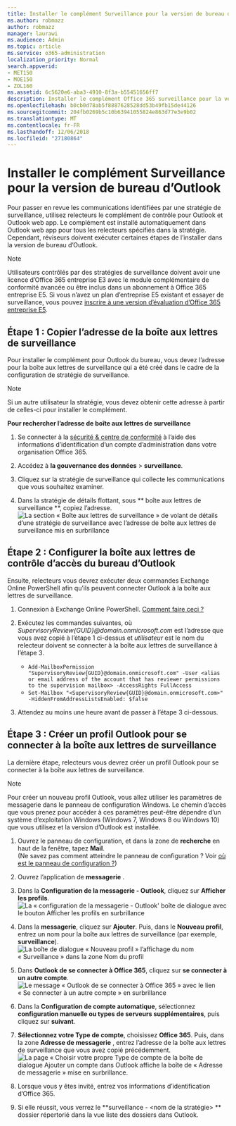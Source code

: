 ```yaml
---
title: Installer le complément Surveillance pour la version de bureau d’Outlook
ms.author: robmazz
author: robmazz
manager: laurawi
ms.audience: Admin
ms.topic: article
ms.service: o365-administration
localization_priority: Normal
search.appverid:
- MET150
- MOE150
- ZOL160
ms.assetid: 6c5620e6-aba3-4910-8f3a-b55451656ff7
description: Installer le complément Office 365 surveillance pour la version de bureau d’Outlook
ms.openlocfilehash: b0cb0d78ab5f8887628528dd53b49fb15de44126
ms.sourcegitcommit: 204fb0269b5c10b63941055824e863d77e3e9b02
ms.translationtype: MT
ms.contentlocale: fr-FR
ms.lasthandoff: 12/06/2018
ms.locfileid: "27180864"
---
```

# <a name="install-the-supervision-add-in-for-outlook-desktop"></a>Installer le complément Surveillance pour la version de bureau d’Outlook

Pour passer en revue les communications identifiées par une stratégie de surveillance, utilisez relecteurs le complément de contrôle pour Outlook et Outlook web app. Le complément est installé automatiquement dans Outlook web app pour tous les relecteurs spécifiés dans la stratégie. Cependant, réviseurs doivent exécuter certaines étapes de l’installer dans la version de bureau d’Outlook.
  
> [!NOTE]
> Utilisateurs contrôlés par des stratégies de surveillance doivent avoir une licence d’Office 365 entreprise E3 avec le module complémentaire de conformité avancée ou être inclus dans un abonnement à Office 365 entreprise E5. Si vous n’avez un plan d’entreprise E5 existant et essayer de surveillance, vous pouvez [inscrire à une version d’évaluation d’Office 365 entreprise E5](https://go.microsoft.com/fwlink/p/?LinkID=698279).
  
## <a name="step-1-copy-the-address-for-the-supervision-mailbox"></a>Étape 1 : Copier l’adresse de la boîte aux lettres de surveillance

Pour installer le complément pour Outlook du bureau, vous devez l’adresse pour la boîte aux lettres de surveillance qui a été créé dans le cadre de la configuration de stratégie de surveillance.
  
> [!NOTE]
> Si un autre utilisateur la stratégie, vous devez obtenir cette adresse à partir de celles-ci pour installer le complément.
 
 **Pour rechercher l’adresse de boîte aux lettres de surveillance**
  
1. Se connecter à la [sécurité &amp; centre de conformité](https://protection.office.com) à l’aide des informations d’identification d’un compte d’administration dans votre organisation Office 365.
    
2. Accédez à **la gouvernance des données** \> **surveillance**.
    
3. Cliquez sur la stratégie de surveillance qui collecte les communications que vous souhaitez examiner.
    
4. Dans la stratégie de détails flottant, sous ** boîte aux lettres de surveillance **, copiez l’adresse.<br/>![La section « Boîte aux lettres de surveillance » de volant de détails d’une stratégie de surveillance avec l’adresse de boîte aux lettres de surveillance mis en surbrillance](media/71779d0e-4f01-4dd3-8234-5f9c30eeb067.jpg)
  
## <a name="step-2-configure-the-supervision-mailbox-for-outlook-desktop-access"></a>Étape 2 : Configurer la boîte aux lettres de contrôle d’accès du bureau d’Outlook

Ensuite, relecteurs vous devrez exécuter deux commandes Exchange Online PowerShell afin qu’ils peuvent connecter Outlook à la boîte aux lettres de surveillance.
  
1. Connexion à Exchange Online PowerShell. [Comment faire ceci ?](https://docs.microsoft.com/powershell/exchange/exchange-online/connect-to-exchange-online-powershell/connect-to-exchange-online-powershell)
    
2. Exécutez les commandes suivantes, où *SupervisoryReview{GUID}@domain.onmicrosoft.com* est l’adresse que vous avez copié à l’étape 1 ci-dessus et *utilisateur* est le nom du relecteur doivent se connecter à la boîte aux lettres de surveillance à l’étape 3.
    - ```Add-MailboxPermission "SupervisoryReview{GUID}@domain.onmicrosoft.com" -User <alias or email address of the account that has reviewer permissions to the supervision mailbox> -AccessRights FullAccess```<br/>
    - ```Set-Mailbox "<SupervisoryReview{GUID}@domain.onmicrosoft.com>" -HiddenFromAddressListsEnabled: $false```
    
3. Attendez au moins une heure avant de passer à l’étape 3 ci-dessous.
    
## <a name="step-3-create-an-outlook-profile-to-connect-to-the-supervision-mailbox"></a>Étape 3 : Créer un profil Outlook pour se connecter à la boîte aux lettres de surveillance

La dernière étape, relecteurs vous devrez créer un profil Outlook pour se connecter à la boîte aux lettres de surveillance.
 
> [!NOTE]
> Pour créer un nouveau profil Outlook, vous allez utiliser les paramètres de messagerie dans le panneau de configuration Windows. Le chemin d’accès que vous prenez pour accéder à ces paramètres peut-être dépendre d’un système d’exploitation Windows (Windows 7, Windows 8 ou Windows 10) que vous utilisez et la version d’Outlook est installée.
  
1. Ouvrez le panneau de configuration, et dans la zone de **recherche** en haut de la fenêtre, tapez **Mail**.<br/>(Ne savez pas comment atteindre le panneau de configuration ? Voir [où est le panneau de configuration ?](https://support.microsoft.com/help/13764/windows-where-is-control-panel))
  
2. Ouvrez l’application de **messagerie** .
    
3. Dans la **Configuration de la messagerie - Outlook**, cliquez sur **Afficher les profils**.<br/>![La « configuration de la messagerie - Outlook' boîte de dialogue avec le bouton Afficher les profils en surbrillance](media/28b5dae9-d10c-4f2b-926a-294c857d555c.jpg)
  
4. Dans la **messagerie**, cliquez sur **Ajouter**. Puis, dans le **Nouveau profil**, entrez un nom pour la boîte aux lettres de surveillance (par exemple, **surveillance**).<br/>![La boîte de dialogue « Nouveau profil » l’affichage du nom « Surveillance » dans la zone Nom du profil](media/d02ae181-b541-4ec6-8f51-698f30033204.jpg)
  
5. Dans **Outlook de se connecter à Office 365**, cliquez sur **se connecter à un autre compte**.<br/>![Le message « Outlook de se connecter à Office 365 » avec le lien « Se connecter à un autre compte » en surbrillance](media/fac49ff8-a7f0-4e82-a271-9ec045a95de1.jpg)
  
6. Dans la **Configuration de compte automatique**, sélectionnez **configuration manuelle ou types de serveurs supplémentaires**, puis cliquez sur **suivant**.
    
7. **Sélectionnez votre Type de compte**, choisissez **Office 365**. Puis, dans la zone **Adresse de messagerie** , entrez l’adresse de la boîte aux lettres de surveillance que vous avez copié précédemment.<br/>![La page « Choisir votre propre Type de compte de la boîte de dialogue Ajouter un compte dans Outlook affiche la boîte de « Adresse de messagerie » mise en surbrillance.](media/4f601236-9f69-4cf6-a58c-0b91204aa8cb.jpg)
  
8. Lorsque vous y êtes invité, entrez vos informations d’identification d’Office 365.
    
9. Si elle réussit, vous verrez le **surveillance - \<nom de la stratégie\> ** dossier répertorié dans la vue liste des dossiers dans Outlook.